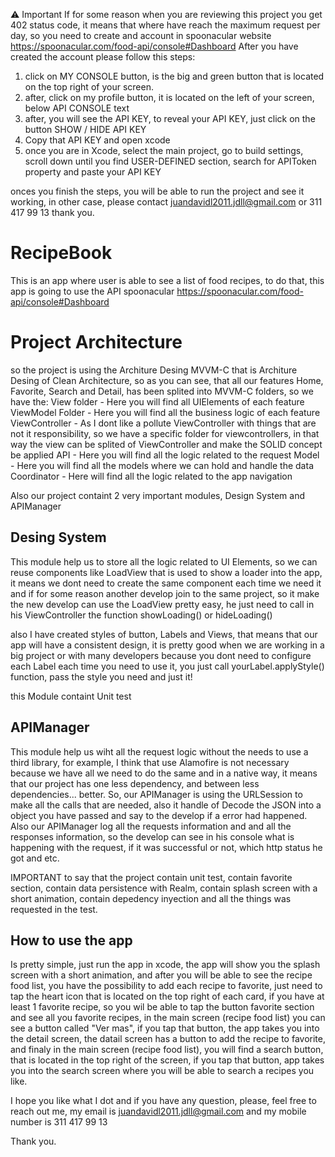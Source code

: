 
⚠️ Important
If for some reason when you are reviewing this project you get 402 status code, it means that where have reach the maximum request per day, so you need to create and account
in spoonacular website https://spoonacular.com/food-api/console#Dashboard
After you have created the account please follow this steps:
1) click on MY CONSOLE button, is the big and green button that is located on the top right of your screen.
2) after, click on my profile button, it is located on the left of your screen, below API CONSOLE text
3) after, you will see the API KEY, to reveal your API KEY, just click on the button SHOW / HIDE API KEY
4) Copy that API KEY and open xcode
5) once you are in Xcode, select the main project, go to build settings, scroll down until you find USER-DEFINED section, search for APIToken property and paste your API KEY

onces you finish the steps, you will be able to run the project and see it working, in other case, please contact juandavidl2011.jdll@gmail.com or 311 417 99 13
thank you.

# RecipeBook
This is an app where user is able to see a list of food recipes, to do that, this app is going to use the API spoonacular  https://spoonacular.com/food-api/console#Dashboard

# Project Architecture
so the project is using the Architure Desing MVVM-C that is Architure Desing of Clean Architecture, so as you can see, that all our features Home, Favorite, Search and Detail, has been splited into MVVM-C folders,
so we have the:
View folder - Here you will find all UIElements of each feature
ViewModel Folder - Here you will find all the business logic of each feature
ViewController - As I dont like a pollute ViewController with things that are not it responsibility, so we have a specific folder for viewcontrollers, in that way the view can be splited of ViewController and make the SOLID concept be applied
API - Here you will find all the logic related to the request
Model - Here you will find all the models where we can hold and handle the data
Coordinator -  Here will find all the logic related to the app navigation


Also our project containt 2 very important modules, Design System and APIManager

## Desing System
This module help us to store all the logic related to UI Elements, so we can reuse components like LoadView that is used to show a loader into the app, it means we dont need to create the same component each time we need it
and if for some reason another develop join to the same project, so it make the new develop can use the LoadView pretty easy, he just need to call in his ViewController the 
function  showLoading() or  hideLoading()

also I have created styles of button, Labels and Views, that means that our app will have a consistent design, it is pretty good when we are working in a big project or with many developers
because you dont need to configure each Label each time you need to use it, you just call yourLabel.applyStyle() function, pass the style you need and just it!

this Module containt Unit test

## APIManager
This module help us wiht all the request logic without the needs to use a third library, for example, I think that use Alamofire is not necessary because we have all we need to do the same and in a native way, it means 
that our project has one less dependency, and between less dependencies... better.
So, our APIManager is using the URLSession to make all the calls that are needed, also it handle of Decode the JSON into a object you have passed and say to the develop if a error had happened.
Also our APIManager log all the requests information and and all the responses information, so the develop can see in his console what is happening with the request, if it was successful or not, which http status he got and etc.


IMPORTANT to say that the project contain unit test, contain favorite section, contain data persistence with Realm, contain splash screen with a short animation, contain depedency inyection and all the things was requested in the test.

## How to use the app
Is pretty simple, just run the app in xcode, the app will show you the splash screen with a short animation, and after you will be able to see the recipe food list,
you have the possibility to add each recipe to favorite, just need to tap the heart icon that is located on the top right of each card, if you have at least 1 favorite recipe, so you wil be able to tap the button favorite section and see all you favorite recipes,
in the main screen (recipe food list) you can see a button called "Ver mas", if you tap that button, the app takes you into the detail screen, the datail screen has a button to add the recipe to favorite,
and finaly in the main screen (recipe food list), you will find a search button, that is located in the top right of the screen, if you tap that button, app takes you into the search screen where you will be able to search a recipes you like.

I hope you like what I dot and if you have any question, please, feel free to reach out me, my email is juandavidl2011.jdll@gmail.com and my mobile number is 311 417 99 13

Thank you.
